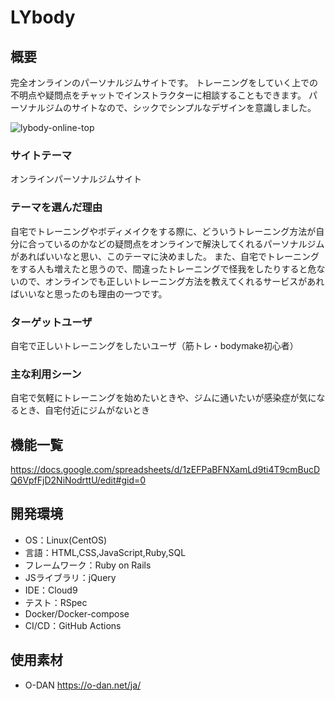 # LYbody

## 概要
完全オンラインのパーソナルジムサイトです。
トレーニングをしていく上での不明点や疑問点をチャットでインストラクターに相談することもできます。
パーソナルジムのサイトなので、シックでシンプルなデザインを意識しました。

![lybody-online-top](https://user-images.githubusercontent.com/71312197/116621371-059bc480-a97e-11eb-8e26-6c87f0a8c461.png)

### サイトテーマ
オンラインパーソナルジムサイト

### テーマを選んだ理由
自宅でトレーニングやボディメイクをする際に、どういうトレーニング方法が自分に合っているのかなどの疑問点をオンラインで解決してくれるパーソナルジムがあればいいなと思い、このテーマに決めました。
また、自宅でトレーニングをする人も増えたと思うので、間違ったトレーニングで怪我をしたりすると危ないので、オンラインでも正しいトレーニング方法を教えてくれるサービスがあればいいなと思ったのも理由の一つです。

### ターゲットユーザ
自宅で正しいトレーニングをしたいユーザ（筋トレ・bodymake初心者）

### 主な利用シーン
自宅で気軽にトレーニングを始めたいときや、ジムに通いたいが感染症が気になるとき、自宅付近にジムがないとき

## 機能一覧
https://docs.google.com/spreadsheets/d/1zEFPaBFNXamLd9ti4T9cmBucDQ6VpfFjD2NiNodrttU/edit#gid=0

## 開発環境
* OS：Linux(CentOS)
* 言語：HTML,CSS,JavaScript,Ruby,SQL
* フレームワーク：Ruby on Rails
* JSライブラリ：jQuery
* IDE：Cloud9
* テスト：RSpec
* Docker/Docker-compose
* CI/CD：GitHub Actions

## 使用素材
* O-DAN
https://o-dan.net/ja/